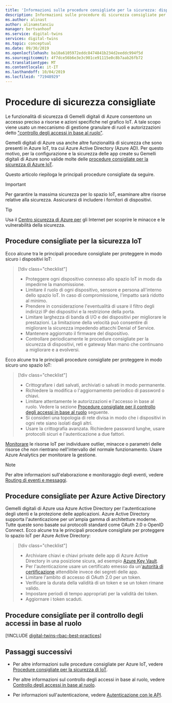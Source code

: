```yaml
---
title: 'Informazioni sulle procedure consigliate per la sicurezza: dispositivi gemelli digitali di Azure | Microsoft Docs'
description: Informazioni sulle procedure di sicurezza consigliate per i dispositivi gemelli digitali di Azure e il Internet delle cose.
ms.author: alinast
author: alinamstanciu
manager: bertvanhoof
ms.service: digital-twins
services: digital-twins
ms.topic: conceptual
ms.date: 09/30/2019
ms.openlocfilehash: ba10a6105972eddc8474841b234d2eeddc994f5d
ms.sourcegitcommit: 4f7dce56b6e3e3c901ce91115e0c8b7aab26fb72
ms.translationtype: MT
ms.contentlocale: it-IT
ms.lasthandoff: 10/04/2019
ms.locfileid: "71948929"
---
```

# <a name="security-best-practices"></a>Procedure di sicurezza consigliate

Le funzionalità di sicurezza di Gemelli digitali di Azure consentono un accesso preciso a risorse e azioni specifiche nel grafico IoT. A tale scopo viene usato un meccanismo di gestione granulare di ruoli e autorizzazioni detto ["controllo degli accessi in base al ruolo"](./security-role-based-access-control.md).

Gemelli digitali di Azure usa anche altre funzionalità di sicurezza che sono presenti in Azure IoT, tra cui Azure Active Directory (Azure AD). Per questo motivo, per la configurazione e la sicurezza delle app create su Gemelli digitali di Azure sono valide molte delle [procedure consigliate per la sicurezza di Azure IoT](../iot-fundamentals/iot-security-best-practices.md).

Questo articolo riepiloga le principali procedure consigliate da seguire.

> [!IMPORTANT]
> Per garantire la massima sicurezza per lo spazio IoT, esaminare altre risorse relative alla sicurezza. Assicurarsi di includere i fornitori di dispositivi.

> [!TIP]
> Usa il [Centro sicurezza di Azure per](https://docs.microsoft.com/azure/asc-for-iot/) gli Internet per scoprire le minacce e le vulnerabilità della sicurezza.

## <a name="iot-security-best-practices"></a>Procedure consigliate per la sicurezza IoT

Ecco alcune tra le principali procedure consigliate per proteggere in modo sicuro i dispositivi IoT:

> [!div class="checklist"]
> * Proteggere ogni dispositivo connesso allo spazio IoT in modo da impedirne la manomissione.
> * Limitare il ruolo di ogni dispositivo, sensore e persona all'interno dello spazio IoT. In caso di compromissione, l'impatto sarà ridotto al minimo.
> * Prendere in considerazione l'eventualità di usare il filtro degli indirizzi IP dei dispositivi e la restrizione della porta.
> * Limitare larghezza di banda di I/O e dei dispositivi per migliorare le prestazioni. La limitazione della velocità può consentire di migliorare la sicurezza impedendo attacchi Denial of Service.
> * Mantenere aggiornato il firmware del dispositivo.
> * Controllare periodicamente le procedure consigliate per la sicurezza di dispositivi, reti e gateway Man mano che continuano a migliorare e a evolversi.

Ecco alcune tra le principali procedure consigliate per proteggere in modo sicuro uno spazio IoT:

> [!div class="checklist"]
> * Crittografare i dati salvati, archiviati o salvati in modo permanente.
> * Richiedere la modifica o l'aggiornamento periodico di password o chiavi.
> * Limitare attentamente le autorizzazioni e l'accesso in base al ruolo. Vedere la sezione [Procedure consigliate per il controllo degli accessi in base al ruolo](#role-based-access-control-best-practices) seguente.
> * Si consideri una topologia di rete divisa in modo che i dispositivi in ogni rete siano isolati dagli altri.
> * Usare la crittografia avanzata. Richiedere password lunghe, usare protocolli sicuri e l'autenticazione a due fattori.

[Monitorare](./how-to-configure-monitoring.md) le risorse IoT per individuare outlier, minacce o parametri delle risorse che non rientrano nell'intervallo del normale funzionamento. Usare Azure Analytics per monitorare la gestione.

> [!NOTE]
> Per altre informazioni sull'elaborazione e monitoraggio degli eventi, vedere [Routing di eventi e messaggi](./concepts-events-routing.md).

## <a name="azure-active-directory-best-practices"></a>Procedure consigliate per Azure Active Directory

Gemelli digitali di Azure usa Azure Active Directory per l'autenticazione degli utenti e la protezione delle applicazioni. Azure Active Directory supporta l'autenticazione per un'ampia gamma di architetture moderne. Tutte queste sono basate sui protocolli standard come OAuth 2.0 o OpenID Connect. Ecco alcune tra le principali procedure consigliate per proteggere lo spazio IoT per Azure Active Directory:

> [!div class="checklist"]
> * Archiviare chiavi e chiavi private delle app di Azure Active Directory in una posizione sicura, ad esempio [Azure Key Vault](https://azure.microsoft.com/services/key-vault/).
> * Per l'autenticazione usare un certificato emesso da un'[autorità di certificazione](../active-directory/authentication/active-directory-certificate-based-authentication-get-started.md) attendibile invece dei segreti delle app.
> * Limitare l'ambito di accesso di OAuth 2.0 per un token.
> * Verificare la durata della validità di un token e se un token rimane valido.
> * Impostare periodi di tempo appropriati per la validità dei token.
> * Aggiornare i token scaduti.

## <a name="role-based-access-control-best-practices"></a>Procedure consigliate per il controllo degli accessi in base al ruolo

[!INCLUDE [digital-twins-rbac-best-practices](../../includes/digital-twins-rbac-best-practices.md)]

## <a name="next-steps"></a>Passaggi successivi

* Per altre informazioni sulle procedure consigliate per Azure IoT, vedere [Procedure consigliate per la sicurezza di IoT](../iot-fundamentals/iot-security-best-practices.md).

* Per altre informazioni sul controllo degli accessi in base al ruolo, vedere [Controllo degli accessi in base al ruolo](./security-role-based-access-control.md).

* Per informazioni sull'autenticazione, vedere [Autenticazione con le API](./security-authenticating-apis.md).